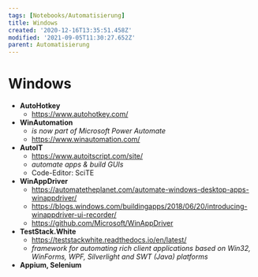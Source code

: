 ```yaml
---
tags: [Notebooks/Automatisierung]
title: Windows
created: '2020-12-16T13:35:51.458Z'
modified: '2021-09-05T11:30:27.652Z'
parent: Automatisierung
---
```


# Windows
- **AutoHotkey**
    - https://www.autohotkey.com/
- **WinAutomation**
    - *is now part of Microsoft Power Automate*
    - https://www.winautomation.com/
- **AutoIT**
    - <https://www.autoitscript.com/site/>
    - *automate apps & build GUIs*
    - Code-Editor: SciTE
- **WinAppDriver**
    - https://automatetheplanet.com/automate-windows-desktop-apps-winappdriver/
    - https://blogs.windows.com/buildingapps/2018/06/20/introducing-winappdriver-ui-recorder/
    - https://github.com/Microsoft/WinAppDriver
- **TestStack.White**
    - <https://teststackwhite.readthedocs.io/en/latest/>
    - *framework for automating rich client applications based on Win32, WinForms, WPF, Silverlight and SWT (Java) platforms*
- **Appium, Selenium**